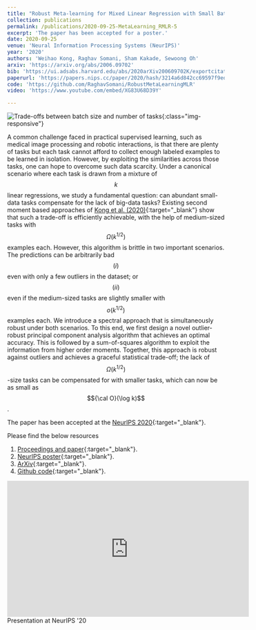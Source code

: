 ```yaml
---
title: "Robust Meta-learning for Mixed Linear Regression with Small Batches"
collection: publications
permalink: /publications/2020-09-25-MetaLearning_RMLR-5
excerpt: 'The paper has been accepted for a poster.'
date: 2020-09-25
venue: 'Neural Information Processing Systems (NeurIPS)'
year: '2020'
authors: 'Weihao Kong, Raghav Somani, Sham Kakade, Sewoong Oh'
arxiv: 'https://arxiv.org/abs/2006.09702'
bib: 'https://ui.adsabs.harvard.edu/abs/2020arXiv200609702K/exportcitation'
paperurl: 'https://papers.nips.cc/paper/2020/hash/3214a6d842cc69597f9edf26df552e43-Abstract.html'
code: 'https://github.com/RaghavSomani/RobustMetaLearningMLR'
video: 'https://www.youtube.com/embed/XG83U68D39Y'

---
```


![Trade-offs between batch size and number of tasks](https://raghavsomani.github.io/publications/files/RobustMetaLearning.png){:class="img-responsive"}

A common challenge faced in practical supervised learning, such as medical image processing and robotic interactions, is that there are plenty of tasks but each task cannot afford to collect enough labeled examples to be learned in isolation. However, by exploiting the similarities across those tasks, one can hope to overcome such data scarcity. Under a canonical scenario where each task is drawn from a mixture of $$k$$ linear regressions, we study a fundamental question: can abundant small-data tasks compensate for the lack of big-data tasks? Existing second moment based approaches of [Kong et al. (2020)](https://arxiv.org/abs/2002.08936){:target="_blank"} show that such a trade-off is efficiently achievable, with the help of medium-sized tasks with $$\Omega(k^{1/2})$$ examples each. However, this algorithm is brittle in two important scenarios. The predictions can be arbitrarily bad $$(i)$$ even with only a few outliers in the dataset; or $$(ii)$$ even if the medium-sized tasks are slightly smaller with $$o(k^{1/2})$$ examples each. We introduce a spectral approach that is simultaneously robust under both scenarios. To this end, we first design a novel outlier-robust principal component analysis algorithm that achieves an optimal accuracy. This is followed by a sum-of-squares algorithm to exploit the information from higher order moments. Together, this approach is robust against outliers and achieves a graceful statistical trade-off; the lack of $$\Omega(k^{1/2})$$-size tasks can be compensated for with smaller tasks, which can now be as small as $${\cal O}(\log k)$$.

The paper has been accepted at the [NeurIPS 2020](https://nips.cc/Conferences/2020){:target="_blank"}.

Please find the below resources
1. [Proceedings and paper](https://papers.nips.cc/paper/2020/hash/3214a6d842cc69597f9edf26df552e43-Abstract.html){:target="_blank"}.
2. [NeurIPS poster](https://raghavsomani.github.io/publications/files/NeurIPS_2020_poster_RMLR.pdf){:target="_blank"}.
3. [ArXiv](https://arxiv.org/abs/2006.09702){:target="_blank"}.
4. [Github code](https://github.com/RaghavSomani/RobustMetaLearningMLR){:target="_blank"}.

<iframe width="560" height="315" src="https://www.youtube.com/embed/XG83U68D39Y" frameborder="0" allow="accelerometer; autoplay; encrypted-media; gyroscope; picture-in-picture" allowfullscreen></iframe>
<figcaption>Presentation at NeurIPS '20</figcaption>